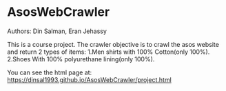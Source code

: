 # AsosWebCrawler

Authors:
Din Salman,
Eran Jehassy

This is a course project.
The crawler objective is to crawl the asos website and return 2 types of items:
1.Men shirts with 100% Cotton(only 100%).
2.Shoes With 100% polyurethane lining(only 100%).

You can see the html page at: https://dinsal1993.github.io/AsosWebCrawler/project.html
